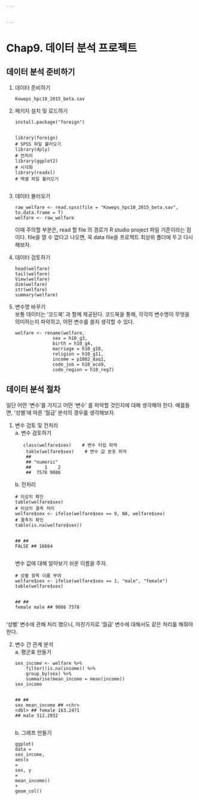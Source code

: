 ```yaml
---


---
```


<h1 id="chap9.-데이터-분석-프로젝트">Chap9. 데이터 분석 프로젝트</h1>
<h2 id="데이터-분석-준비하기">데이터 분석 준비하기</h2>
<ol>
<li>
<p>데이터 준비하기</p>
<pre class=" language-r"><code class="prism  language-r">Koweps_hpc10_2015_beta.sav
</code></pre>
</li>
<li>
<p>패키지 설치 및 로드하기</p>
<pre class=" language-r"><code class="prism  language-r">install.package<span class="token punctuation">(</span><span class="token string">"foreign"</span><span class="token punctuation">)</span>

library<span class="token punctuation">(</span>foreign<span class="token punctuation">)</span>	<span class="token comment"># SPSS 파일 불러오기</span>
library<span class="token punctuation">(</span>dply<span class="token punctuation">)</span>		<span class="token comment"># 전처리</span>
library<span class="token punctuation">(</span>ggplot2<span class="token punctuation">)</span>	<span class="token comment"># 시각화</span>
library<span class="token punctuation">(</span>readxl<span class="token punctuation">)</span>		<span class="token comment"># 엑셀 파일 불러오기</span>
</code></pre>
</li>
<li>
<p>데이터 불러오기</p>
<pre class=" language-r"><code class="prism  language-r">raw_welfare <span class="token operator">&lt;-</span> read.spss<span class="token punctuation">(</span>file <span class="token operator">=</span> <span class="token string">"Koweps_hpc10_2015_beta.sav"</span><span class="token punctuation">,</span> to.data.frame <span class="token operator">=</span> T<span class="token punctuation">)</span>
welfare <span class="token operator">&lt;-</span> raw_welfare
</code></pre>
<p>이때 주의할 부분은, read 할 file 의 경로가 R studio project 파일 기준이라는 점이다. file을 열 수 없다고 나오면, 꼭 data file을 프로젝트 최상위 폴더에 두고 다시 해보자.</p>
</li>
<li>
<p>데이터 검토하기</p>
<pre class=" language-r"><code class="prism  language-r">head<span class="token punctuation">(</span>welfare<span class="token punctuation">)</span>
tail<span class="token punctuation">(</span>welfare<span class="token punctuation">)</span>
View<span class="token punctuation">(</span>welfare<span class="token punctuation">)</span>
dim<span class="token punctuation">(</span>welfare<span class="token punctuation">)</span>
str<span class="token punctuation">(</span>welfare<span class="token punctuation">)</span>
summary<span class="token punctuation">(</span>welfare<span class="token punctuation">)</span>
</code></pre>
</li>
<li>
<p>변수명 바꾸기<br>
보통 데이터는 ‘코드북’ 과 함께 제공된다. 코드북을 통해,  각각의 변수명이 무엇을 의미하는지 파악하고, 어떤 변수를 쓸지 생각할 수 있다.</p>
<pre class=" language-r"><code class="prism  language-r">welfare <span class="token operator">&lt;-</span> rename<span class="token punctuation">(</span>welfare<span class="token punctuation">,</span>
              sex <span class="token operator">=</span> h10_g3<span class="token punctuation">,</span>
              birth <span class="token operator">=</span> h10_g4<span class="token punctuation">,</span>
              marriage <span class="token operator">=</span> h10_g10<span class="token punctuation">,</span>
              religion <span class="token operator">=</span> h10_g11<span class="token punctuation">,</span>
              income <span class="token operator">=</span> p1002_8aq1<span class="token punctuation">,</span>
              code_job <span class="token operator">=</span> h10_eco9<span class="token punctuation">,</span>
              code_region <span class="token operator">=</span> h10_reg7<span class="token punctuation">)</span>
</code></pre>
</li>
</ol>
<h2 id="데이터-분석-절차">데이터 분석 절차</h2>
<p>일단 어떤 '변수’를 가지고 어떤 ‘변수’ 를 파악할 것인지에 대해 생각해야 한다. 예를들면, '성별’에 따른 ‘월급’ 분석의 경우를 생각해보자.</p>
<ol>
<li>
<p>변수 검토 및 전처리<br>
a. 변수 검토하기</p>
<pre class=" language-r"><code class="prism  language-r">	class<span class="token punctuation">(</span>welfare<span class="token operator">$</span>sex<span class="token punctuation">)</span>	<span class="token comment"># 변수 타입 파악</span>
	table<span class="token punctuation">(</span>welfare<span class="token operator">$</span>sex<span class="token punctuation">)</span>	<span class="token comment"># 변수 값 분포 파악</span>
	<span class="token comment">##</span>
	<span class="token comment">## "numeric"</span>
	<span class="token comment">## 	   1    2</span>
	<span class="token comment">##	7578 9086</span>
</code></pre>
<p>b. 전처리</p>
<pre class=" language-r"><code class="prism  language-r"><span class="token comment"># 이상치 확인</span>
table<span class="token punctuation">(</span>welfare<span class="token operator">$</span>sex<span class="token punctuation">)</span>
<span class="token comment"># 이상치 결측 처리</span>
welfare<span class="token operator">$</span>sex <span class="token operator">&lt;-</span> ifelse<span class="token punctuation">(</span>welfare<span class="token operator">$</span>sex <span class="token operator">==</span> <span class="token number">9</span><span class="token punctuation">,</span> <span class="token keyword">NA</span><span class="token punctuation">,</span> welfare<span class="token operator">$</span>sex<span class="token punctuation">)</span>
<span class="token comment"># 결측치 확인</span>
table<span class="token punctuation">(</span>is.na<span class="token punctuation">(</span>welfare<span class="token operator">$</span>sex<span class="token punctuation">)</span><span class="token punctuation">)</span>

<span class="token comment">##</span>
<span class="token comment">## FALSE</span>
<span class="token comment">## 16664</span>
</code></pre>
<p>변수 값에 대해 알아보기 쉬운 이름을 주자.</p>
<pre class=" language-r"><code class="prism  language-r"><span class="token comment"># 성별 항목 이름 부여</span>
welfare<span class="token operator">$</span>sex <span class="token operator">&lt;-</span> ifelse<span class="token punctuation">(</span>welfare<span class="token operator">$</span>sex <span class="token operator">==</span> <span class="token number">1</span><span class="token punctuation">,</span> <span class="token string">"male"</span><span class="token punctuation">,</span> <span class="token string">"female"</span><span class="token punctuation">)</span>
table<span class="token punctuation">(</span>welfare<span class="token operator">$</span>sex<span class="token punctuation">)</span>

<span class="token comment">##</span>
<span class="token comment">## female male</span>
<span class="token comment">## 9086   7578</span>
</code></pre>
</li>
</ol>
<p>‘성별’ 변수에 관해 처리 했으니, 마찬가지로 ‘월급’ 변수에 대해서도 같은 처리를 해줘야 한다.</p>
<ol start="2">
<li>변수 간 관계 분석<br>
a. 평군표 만들기<pre class=" language-r"><code class="prism  language-r">sex_income <span class="token operator">&lt;-</span> welfare <span class="token percent-operator operator">%&gt;%</span>
	filter<span class="token punctuation">(</span><span class="token operator">!</span>is.na<span class="token punctuation">(</span>income<span class="token punctuation">)</span><span class="token punctuation">)</span> <span class="token percent-operator operator">%&gt;%</span>
	group_by<span class="token punctuation">(</span>sex<span class="token punctuation">)</span> <span class="token percent-operator operator">%&gt;%</span>
	summarise<span class="token punctuation">(</span>mean_income <span class="token operator">=</span> mean<span class="token punctuation">(</span>income<span class="token punctuation">)</span><span class="token punctuation">)</span>
sex_income

<span class="token comment">##</span>
<span class="token comment">## 	 sex  mean_income</span>
<span class="token comment">##  &lt;chr&gt;	    &lt;dbl&gt;</span>
<span class="token comment">## female	 163.2471</span>
<span class="token comment">##	 male	 312.2932</span>
</code></pre>
b. 그래프 만들기<pre class=" language-r"><code class="prism  language-r">ggplot<span class="token punctuation">(</span> data <span class="token operator">=</span> sex_income<span class="token punctuation">,</span> aes<span class="token punctuation">(</span>x <span class="token operator">=</span> sex<span class="token punctuation">,</span> y <span class="token operator">=</span> mean_income<span class="token punctuation">)</span><span class="token punctuation">)</span> <span class="token operator">+</span> geom_col<span class="token punctuation">(</span><span class="token punctuation">)</span>
</code></pre>
</li>
</ol>

